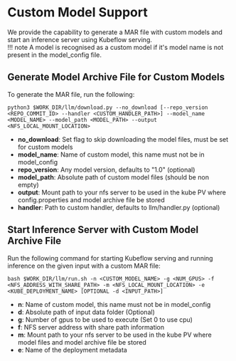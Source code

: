 # Custom Model Support
We provide the capability to generate a MAR file with custom models and start an inference server using Kubeflow serving.<br />
!!! note
    A model is recognised as a custom model if it's model name is not present in the model_config file.

## Generate Model Archive File for Custom Models
To generate the MAR file, run the following:
```
python3 $WORK_DIR/llm/download.py --no_download [--repo_version <REPO_COMMIT_ID> --handler <CUSTOM_HANDLER_PATH>] --model_name <MODEL_NAME> --model_path <MODEL_PATH> --output <NFS_LOCAL_MOUNT_LOCATION>
```

* **no_download**:      Set flag to skip downloading the model files, must be set for custom models
* **model_name**:       Name of custom model, this name must not be in model_config
* **repo_version**:     Any model version, defaults to "1.0" (optional)
* **model_path**:       Absolute path of custom model files (should be non empty)
* **output**:           Mount path to your nfs server to be used in the kube PV where config.properties and model archive file be stored
* **handler**:          Path to custom handler, defaults to llm/handler.py (optional)<br />

## Start Inference Server with Custom Model Archive File
Run the following command for starting Kubeflow serving and running inference on the given input with a custom MAR file:
```
bash $WORK_DIR/llm/run.sh -n <CUSTOM_MODEL_NAME> -g <NUM_GPUS> -f <NFS_ADDRESS_WITH_SHARE_PATH> -m <NFS_LOCAL_MOUNT_LOCATION> -e <KUBE_DEPLOYMENT_NAME> [OPTIONAL -d <INPUT_PATH>]
```

* **n**:    Name of custom model, this name must not be in model_config
* **d**:    Absolute path of input data folder (Optional)
* **g**:    Number of gpus to be used to execute (Set 0 to use cpu)
* **f**:    NFS server address with share path information
* **m**:    Mount path to your nfs server to be used in the kube PV where model files and model archive file be stored
* **e**:    Name of the deployment metadata

